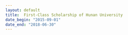 ```yaml
---
layout: default
title:  First-Class Scholarship of Hunan University
date_begin: "2015-09-01"
date_end: "2018-06-30"
---
```

